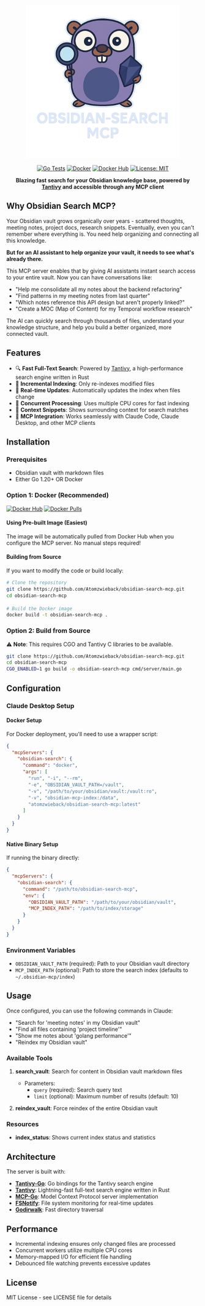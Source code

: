 <div align="center">
  <img src="logo.png" alt="Obsidian Search MCP Logo" width="400">

  [![Go Tests](https://github.com/Atomzwieback/obsidian-search-mcp/actions/workflows/go.yml/badge.svg)](https://github.com/Atomzwieback/obsidian-search-mcp/actions/workflows/go.yml)
  [![Docker](https://github.com/Atomzwieback/obsidian-search-mcp/actions/workflows/docker.yml/badge.svg)](https://github.com/Atomzwieback/obsidian-search-mcp/actions/workflows/docker.yml)
  [![Docker Hub](https://img.shields.io/docker/v/atomzwieback/obsidian-search-mcp?label=Docker%20Hub)](https://hub.docker.com/r/atomzwieback/obsidian-search-mcp)
  [![License: MIT](https://img.shields.io/badge/License-MIT-yellow.svg)](https://opensource.org/licenses/MIT)

  **Blazing fast search for your Obsidian knowledge base, powered by [Tantivy](https://github.com/quickwit-oss/tantivy) and accessible through any MCP client**
</div>

## Why Obsidian Search MCP?

Your Obsidian vault grows organically over years - scattered thoughts, meeting notes, project docs, research snippets. Eventually, even you can't remember where everything is. You need help organizing and connecting all this knowledge.

**But for an AI assistant to help organize your vault, it needs to see what's already there.**

This MCP server enables that by giving AI assistants instant search access to your entire vault. Now you can have conversations like:

- "Help me consolidate all my notes about the backend refactoring"
- "Find patterns in my meeting notes from last quarter"
- "Which notes reference this API design but aren't properly linked?"
- "Create a MOC (Map of Content) for my Temporal workflow research"

The AI can quickly search through thousands of files, understand your knowledge structure, and help you build a better organized, more connected vault.

## Features

- 🔍 **Fast Full-Text Search**: Powered by [Tantivy](https://github.com/quickwit-oss/tantivy), a high-performance search engine written in Rust
- 📁 **Incremental Indexing**: Only re-indexes modified files
- 🔄 **Real-time Updates**: Automatically updates the index when files change
- 🚀 **Concurrent Processing**: Uses multiple CPU cores for fast indexing
- 📍 **Context Snippets**: Shows surrounding context for search matches
- 🔗 **MCP Integration**: Works seamlessly with Claude Code, Claude Desktop, and other MCP clients

## Installation

### Prerequisites

- Obsidian vault with markdown files
- Either Go 1.20+ OR Docker

### Option 1: Docker (Recommended)

[![Docker Hub](https://img.shields.io/docker/v/atomzwieback/obsidian-search-mcp?label=Docker%20Hub)](https://hub.docker.com/r/atomzwieback/obsidian-search-mcp)
[![Docker Pulls](https://img.shields.io/docker/pulls/atomzwieback/obsidian-search-mcp)](https://hub.docker.com/r/atomzwieback/obsidian-search-mcp)

#### Using Pre-built Image (Easiest)

The image will be automatically pulled from Docker Hub when you configure the MCP server. No manual steps required!

#### Building from Source

If you want to modify the code or build locally:

```bash
# Clone the repository
git clone https://github.com/Atomzwieback/obsidian-search-mcp.git
cd obsidian-search-mcp

# Build the Docker image
docker build -t obsidian-search-mcp .
```

### Option 2: Build from Source

⚠️ **Note**: This requires CGO and Tantivy C libraries to be available.

```bash
git clone https://github.com/Atomzwieback/obsidian-search-mcp.git
cd obsidian-search-mcp
CGO_ENABLED=1 go build -o obsidian-search-mcp cmd/server/main.go
```

## Configuration

### Claude Desktop Setup

#### Docker Setup

For Docker deployment, you'll need to use a wrapper script:

```json
{
  "mcpServers": {
    "obsidian-search": {
      "command": "docker",
      "args": [
        "run", "-i", "--rm",
        "-e", "OBSIDIAN_VAULT_PATH=/vault",
        "-v", "/path/to/your/obsidian/vault:/vault:ro",
        "-v", "obsidian-mcp-index:/data",
        "atomzwieback/obsidian-search-mcp:latest"
      ]
    }
  }
}
```

#### Native Binary Setup

If running the binary directly:

```json
{
  "mcpServers": {
    "obsidian-search": {
      "command": "/path/to/obsidian-search-mcp",
      "env": {
        "OBSIDIAN_VAULT_PATH": "/path/to/your/obsidian/vault",
        "MCP_INDEX_PATH": "/path/to/index/storage"
      }
    }
  }
}
```

### Environment Variables

- `OBSIDIAN_VAULT_PATH` (required): Path to your Obsidian vault directory
- `MCP_INDEX_PATH` (optional): Path to store the search index (defaults to `~/.obsidian-mcp/index`)

## Usage

Once configured, you can use the following commands in Claude:

- "Search for 'meeting notes' in my Obsidian vault"
- "Find all files containing 'project timeline'"
- "Show me notes about 'golang performance'"
- "Reindex my Obsidian vault"

### Available Tools

1. **search_vault**: Search for content in Obsidian vault markdown files
   - Parameters:
     - `query` (required): Search query text
     - `limit` (optional): Maximum number of results (default: 10)

2. **reindex_vault**: Force reindex of the entire Obsidian vault

### Resources

- **index_status**: Shows current index status and statistics

## Architecture

The server is built with:
- **[Tantivy-Go](https://github.com/anyproto/tantivy-go)**: Go bindings for the Tantivy search engine
- **[Tantivy](https://github.com/quickwit-oss/tantivy)**: Lightning-fast full-text search engine written in Rust
- **[MCP-Go](https://github.com/mark3labs/mcp-go)**: Model Context Protocol server implementation
- **[FSNotify](https://github.com/fsnotify/fsnotify)**: File system monitoring for real-time updates
- **[Godirwalk](https://github.com/karrick/godirwalk)**: Fast directory traversal

## Performance

- Incremental indexing ensures only changed files are processed
- Concurrent workers utilize multiple CPU cores
- Memory-mapped I/O for efficient file handling
- Debounced file watching prevents excessive updates

## License

MIT License - see LICENSE file for details
